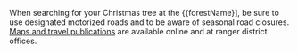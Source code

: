 When searching for your Christmas tree at the {{forestName}], be sure to use designated motorized roads and to be aware of seasonal road closures. [Maps and travel publications](https://www.fs.usda.gov/main/shoshone/maps-pubs "Shoshone 
    maps and publications") are available online and at ranger district offices.
   
